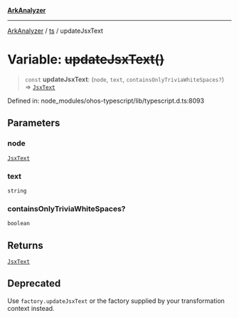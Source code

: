 [**ArkAnalyzer**](../../../../README.md)

***

[ArkAnalyzer](../../../../globals.md) / [ts](../README.md) / updateJsxText

# Variable: ~~updateJsxText()~~

> `const` **updateJsxText**: (`node`, `text`, `containsOnlyTriviaWhiteSpaces?`) => [`JsxText`](../interfaces/JsxText.md)

Defined in: node\_modules/ohos-typescript/lib/typescript.d.ts:8093

## Parameters

### node

[`JsxText`](../interfaces/JsxText.md)

### text

`string`

### containsOnlyTriviaWhiteSpaces?

`boolean`

## Returns

[`JsxText`](../interfaces/JsxText.md)

## Deprecated

Use `factory.updateJsxText` or the factory supplied by your transformation context instead.
